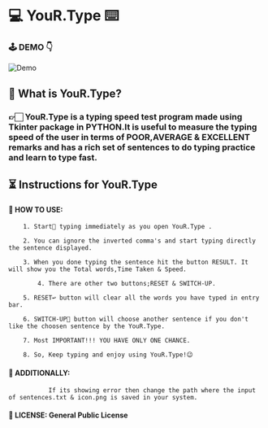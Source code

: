   #                                        💻 **YouR.Type**    ⌨️
 
### 🕹 DEMO  👇
 ![Demo](https://github.com/Ramanand23/YouR.Type--Typing-Speed-Test-/blob/master/iconsflow/ezgif.com-gif-maker.gif)
##    🔎 What is YouR.Type?

###  👉🏻 YouR.Type is a typing speed test program made using Tkinter package in PYTHON.It is useful to measure the typing speed of the user in terms of POOR,AVERAGE & EXCELLENT remarks and has a rich set of sentences to do typing practice and learn to type fast.

##   ⏳    Instructions for YouR.Type 

 ####  📌 HOW TO USE:
 
		1. Start🏁 typing immediately as you open YouR.Type .
	
		2. You can ignore the inverted comma's and start typing directly the sentence displayed.
	
		3. When you done typing the sentence hit the button RESULT. It will show you the Total words,Time Taken & Speed.                     
	
	        4. There are other two buttons;RESET & SWITCH-UP. 
	
		5. RESET↩️ button will clear all the words you have typed in entry bar.
	
		6. SWITCH-UP🔀 button will choose another sentence if you don't like the choosen sentence by the YouR.Type.
	
		7. Most IMPORTANT!!! YOU HAVE ONLY ONE CHANCE.
	
		8. So, Keep typing and enjoy using YouR.Type!😉		

####  📌  ADDITIONALLY:
               If its showing error then change the path where the input of sentences.txt & icon.png is saved in your system.   
####  📝 LICENSE: General Public License
